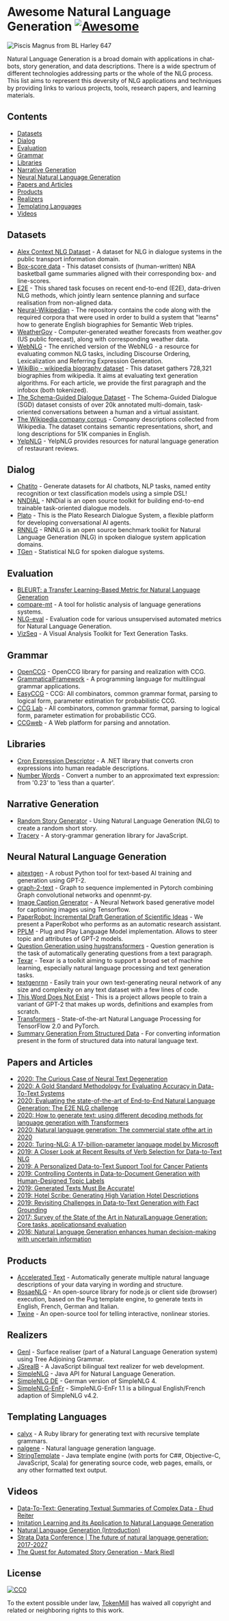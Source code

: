 # Awesome Natural Language Generation [![Awesome](https://awesome.re/badge.svg)](https://awesome.re)

![Piscis Magnus from BL Harley 647](logo.png)

Natural Language Generation is a broad domain with applications in chat-bots, story generation, and data descriptions. There is a wide spectrum of different technologies addressing parts or the whole of the NLG process. This list aims to represent this deversity of NLG applications and techniques by providing links to various projects, tools, research papers, and learning materials.

## Contents

- [Datasets](#datasets)
- [Dialog](#dialog)
- [Evaluation](#evaluation)
- [Grammar](#grammar)
- [Libraries](#libraries)
- [Narrative Generation](#narrative-generation)
- [Neural Natural Language Generation](#neural-net-nlg)
- [Papers and Articles](#papers-and-articles)
- [Products](#products)
- [Realizers](#realizers)
- [Templating Languages](#templating-languages)
- [Videos](#videos)

## Datasets

- [Alex Context NLG Dataset](https://github.com/UFAL-DSG/alex_context_nlg_dataset) - A dataset for NLG in dialogue systems in the public transport information domain.
- [Box-score data](https://github.com/harvardnlp/boxscore-data/) - This dataset consists of (human-written) NBA basketball game summaries aligned with their corresponding box- and line-scores.
- [E2E](http://www.macs.hw.ac.uk/InteractionLab/E2E) - This shared task focuses on recent end-to-end (E2E), data-driven NLG methods, which jointly learn sentence planning and surface realisation from non-aligned data.
- [Neural-Wikipedian](https://github.com/pvougiou/Neural-Wikipedian) - The repository contains the code along with the required corpora that were used in order to build a system that "learns" how to generate English biographies for Semantic Web triples.
- [WeatherGov](https://cs.stanford.edu/~pliang/data/weather-data.zip) - Computer-generated weather forecasts from weather.gov (US public forecast), along with corresponding weather data.
- [WebNLG](https://github.com/ThiagoCF05/webnlg) - The enriched version of the WebNLG - a resource for evaluating common NLG tasks, including Discourse Ordering, Lexicalization and Referring Expression Generation.
- [WikiBio - wikipedia biography dataset](https://github.com/DavidGrangier/wikipedia-biography-dataset) - This dataset gathers 728,321 biographies from wikipedia. It aims at evaluating text generation algorithms. For each article, we provide the first paragraph and the infobox (both tokenized).
- [The Schema-Guided Dialogue Dataset](https://github.com/google-research-datasets/dstc8-schema-guided-dialogue) - The Schema-Guided Dialogue (SGD) dataset consists of over 20k annotated multi-domain, task-oriented conversations between a human and a virtual assistant.
- [The Wikipedia company corpus](https://gricad-gitlab.univ-grenoble-alpes.fr/getalp/wikipediacompanycorpus) - Company descriptions collected from Wikipedia. The dataset contains semantic representations, short, and long descriptions for 51K companies in English.
- [YelpNLG](https://nlds.soe.ucsc.edu/yelpnlg) - YelpNLG provides resources for natural language generation of restaurant reviews.

## Dialog

- [Chatito](https://github.com/rodrigopivi/Chatito) - Generate datasets for AI chatbots, NLP tasks, named entity recognition or text classification models using a simple DSL!
- [NNDIAL](https://github.com/shawnwun/NNDIAL) - NNDial is an open source toolkit for building end-to-end trainable task-oriented dialogue models.
- [Plato](https://github.com/uber-research/plato-research-dialogue-system) - This is the Plato Research Dialogue System, a flexible platform for developing conversational AI agents. 
- [RNNLG](https://github.com/shawnwun/RNNLG) - RNNLG is an open source benchmark toolkit for Natural Language Generation (NLG) in spoken dialogue system application domains.
- [TGen](https://github.com/UFAL-DSG/tgen) - Statistical NLG for spoken dialogue systems.

## Evaluation

- [BLEURT: a Transfer Learning-Based Metric for Natural Language Generation](https://github.com/google-research/bleurt)
- [compare-mt](https://github.com/neulab/compare-mt) - A tool for holistic analysis of language generations systems.
- [NLG-eval](https://github.com/Maluuba/nlg-eval) - Evaluation code for various unsupervised automated metrics for Natural Language Generation.
- [VizSeq](https://github.com/facebookresearch/vizseq) - A Visual Analysis Toolkit for Text Generation Tasks.

## Grammar

- [OpenCCG](https://github.com/OpenCCG/openccg) - OpenCCG library for parsing and realization with CCG.
- [GrammaticalFramework](http://www.grammaticalframework.org/) - A programming language for multilingual grammar applications.
- [EasyCCG](https://github.com/mikelewis0/easyccg) - CCG: All combinators, common grammar format, parsing to logical form, parameter estimation for probabilistic CCG.
- [CCG Lab](https://github.com/bozsahin/ccglab) - All combinators, common grammar format, parsing to logical form, parameter estimation for probabilistic CCG.
- [CCGweb](https://github.com/texttheater/ccgweb) - A Web platform for parsing and annotation.

## Libraries

- [Cron Expression Descriptor](https://github.com/bradymholt/cron-expression-descriptor) - A .NET library that converts cron expressions into human readable descriptions.
- [Number Words](https://github.com/tokenmill/numberwords) - Convert a number to an approximated text expression: from '0.23' to 'less than a quarter'.

## Narrative Generation

- [Random Story Generator](https://github.com/aherriot/story-generator) - Using Natural Language Generation (NLG) to create a random short story.
- [Tracery](https://github.com/galaxykate/tracery) - A story-grammar generation library for JavaScript.

## Neural Natural Language Generation

- [aitextgen](https://github.com/minimaxir/aitextgen) - A robust Python tool for text-based AI training and generation using GPT-2.
- [graph-2-text](https://github.com/diegma/graph-2-text) - Graph to sequence implemented in Pytorch combining Graph convolutional networks and opennmt-py.
- [Image Caption Generator](https://github.com/neural-nuts/image-caption-generator) - A Neural Network based generative model for captioning images using Tensorflow.
- [PaperRobot: Incremental Draft Generation of Scientific Ideas](https://github.com/EagleW/PaperRobot) - We present a PaperRobot who performs as an automatic research assistant.
- [PPLM](https://github.com/uber-research/PPLM) - Plug and Play Language Model implementation. Allows to steer topic and attributes of GPT-2 models.
- [Question Generation using hugstransformers](https://github.com/patil-suraj/question_generation) - Question generation is the task of automatically generating questions from a text paragraph.
- [Texar](https://github.com/asyml/texar) - Texar is a toolkit aiming to support a broad set of machine learning, especially natural language processing and text generation tasks.
- [textgenrnn](https://github.com/minimaxir/textgenrnn) - Easily train your own text-generating neural network of any size and complexity on any text dataset with a few lines of code.
- [This Word Does Not Exist](https://github.com/turtlesoupy/this-word-does-not-exist) - This is a project allows people to train a variant of GPT-2 that makes up words, definitions and examples from scratch.
- [Transformers](https://github.com/huggingface/transformers) - State-of-the-art Natural Language Processing for TensorFlow 2.0 and PyTorch.
- [Summary Generation From Structured Data](https://github.com/akanimax/natural-language-summary-generation-from-structured-data) - For converting information present in the form of structured data into natural language text.

## Papers and Articles
- [2020: The Curious Case of Neural Text Degeneration](https://openreview.net/forum?id=rygGQyrFvH)
- [2020: A Gold Standard Methodology for Evaluating Accuracy in Data-To-Text Systems](https://arxiv.org/abs/2011.03992)
- [2020: Evaluating the state-of-the-art of End-to-End Natural Language Generation: The E2E NLG challenge](https://www.sciencedirect.com/science/article/pii/S0885230819300919)
- [2020: How to generate text: using different decoding methods for language generation with Transformers](https://huggingface.co/blog/how-to-generate)
- [2020: Natural language generation: The commercial state ofthe art in 2020](https://www.cambridge.org/core/services/aop-cambridge-core/content/view/BA2417D73AF29F8073FF5B611CDEB97F/S135132492000025Xa.pdf/natural_language_generation_the_commercial_state_of_the_art_in_2020.pdf)
- [2020: Turing-NLG: A 17-billion-parameter language model by Microsoft](https://www.microsoft.com/en-us/research/blog/turing-nlg-a-17-billion-parameter-language-model-by-microsoft/)
- [2019: A Closer Look at Recent Results of Verb Selection for Data-to-Text NLG](https://www.inlg2019.com/assets/papers/178_Paper.pdf)
- [2019: A Personalized Data-to-Text Support Tool for Cancer Patients](https://www.inlg2019.com/assets/papers/28_Paper.pdf)
- [2019: Controlling Contents in Data-to-Document Generation with Human-Designed Topic Labels](https://www.inlg2019.com/assets/papers/79_Paper.pdf)
- [2019: Generated Texts Must Be Accurate!](https://ehudreiter.com/2019/09/26/generated-texts-must-be-accurate/)
- [2019: Hotel Scribe: Generating High Variation Hotel Descriptions](https://www.inlg2019.com/assets/papers/44_Paper.pdf)
- [2019: Revisiting Challenges in Data-to-Text Generation with Fact Grounding](https://www.inlg2019.com/assets/papers/32_Paper.pdf)
- [2017: Survey of the State of the Art in NaturalLanguage Generation: Core tasks, applicationsand evaluation](https://arxiv.org/pdf/1703.09902.pdf)
- [2016: Natural Language Generation enhances human decision-making with uncertain information](https://arxiv.org/pdf/1606.03254.pdf)


## Products 

- [Accelerated Text](https://github.com/tokenmill/accelerated-text) - Automatically generate multiple natural language descriptions of your data varying in wording and structure.
- [RosaeNLG](https://rosaenlg.org) - An open-source library for node.js or client side (browser) execution, based on the Pug template engine, to generate texts in English, French, German and Italian.
- [Twine](http://twinery.org/) - An open-source tool for telling interactive, nonlinear stories.

## Realizers

- [Genl](https://github.com/kowey/GenI) - Surface realiser (part of a Natural Language Generation system) using Tree Adjoining Grammar.
- [JSrealB](https://github.com/rali-udem/JSrealB) - A JavaScript bilingual text realizer for web development.
- [SimpleNLG](https://github.com/simplenlg/simplenlg) - Java API for Natural Language Generation.
- [SimpleNLG DE](https://github.com/sebischair/SimpleNLG-DE) - German version of SimpleNLG 4.
- [SimpleNLG-EnFr](https://github.com/rali-udem/SimpleNLG-EnFr) - SimpleNLG-EnFr 1.1 is a bilingual English/French adaption of SimpleNLG v4.2.

## Templating Languages

- [calyx](https://github.com/maetl/calyx) - A Ruby library for generating text with recursive template grammars.
- [nalgene](https://github.com/spro/nalgene) - Natural language generation language.
- [StringTemplate](https://www.stringtemplate.org/) - Java template engine (with ports for C##, Objective-C, JavaScript, Scala) for generating source code, web pages, emails, or any other formatted text output. 

## Videos

- [Data-To-Text: Generating Textual Summaries of Complex Data - Ehud Reiter](https://www.youtube.com/watch?v=kFRw-wk5YOA)
- [Imitation Learning and its Application to Natural Language Generation](https://slideslive.com/38922816/imitation-learning-and-its-application-to-natural-language-generation)
- [Natural Language Generation (Introduction)](https://www.youtube.com/watch?v=4fjM72lbJaw)
- [Strata Data Conference | The future of natural language generation: 2017-2027](https://www.youtube.com/watch?v=Ls7elVbN8bI)
- [The Quest for Automated Story Generation - Mark Riedl](https://www.youtube.com/watch?v=wgcDUX_BPpk)

## License

[![CC0](http://mirrors.creativecommons.org/presskit/buttons/88x31/svg/cc-zero.svg)](http://creativecommons.org/publicdomain/zero/1.0)

To the extent possible under law, [TokenMill](https://www.tokenmill.ai) has waived all copyright and related or neighboring rights to this work.
